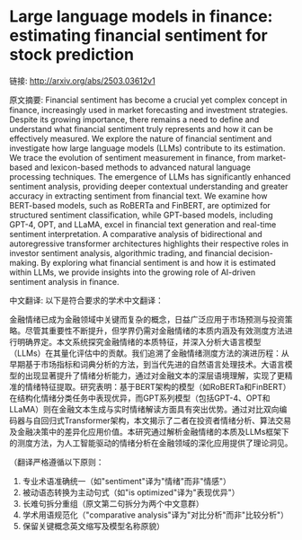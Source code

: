 # Large language models in finance: estimating financial sentiment for stock prediction

链接: http://arxiv.org/abs/2503.03612v1

原文摘要:
Financial sentiment has become a crucial yet complex concept in finance,
increasingly used in market forecasting and investment strategies. Despite its
growing importance, there remains a need to define and understand what
financial sentiment truly represents and how it can be effectively measured. We
explore the nature of financial sentiment and investigate how large language
models (LLMs) contribute to its estimation. We trace the evolution of sentiment
measurement in finance, from market-based and lexicon-based methods to advanced
natural language processing techniques. The emergence of LLMs has significantly
enhanced sentiment analysis, providing deeper contextual understanding and
greater accuracy in extracting sentiment from financial text. We examine how
BERT-based models, such as RoBERTa and FinBERT, are optimized for structured
sentiment classification, while GPT-based models, including GPT-4, OPT, and
LLaMA, excel in financial text generation and real-time sentiment
interpretation. A comparative analysis of bidirectional and autoregressive
transformer architectures highlights their respective roles in investor
sentiment analysis, algorithmic trading, and financial decision-making. By
exploring what financial sentiment is and how it is estimated within LLMs, we
provide insights into the growing role of AI-driven sentiment analysis in
finance.

中文翻译:
以下是符合要求的学术中文翻译：

金融情绪已成为金融领域中关键而复杂的概念，日益广泛应用于市场预测与投资策略。尽管其重要性不断提升，但学界仍需对金融情绪的本质内涵及有效测度方法进行明确界定。本文系统探究金融情绪的本质特征，并深入分析大语言模型（LLMs）在其量化评估中的贡献。我们追溯了金融情绪测度方法的演进历程：从早期基于市场指标和词典分析的方法，到当代先进的自然语言处理技术。大语言模型的出现显著提升了情绪分析能力，通过对金融文本的深层语境理解，实现了更精准的情绪特征提取。研究表明：基于BERT架构的模型（如RoBERTa和FinBERT）在结构化情绪分类任务中表现优异，而GPT系列模型（包括GPT-4、OPT和LLaMA）则在金融文本生成与实时情绪解读方面具有突出优势。通过对比双向编码器与自回归式Transformer架构，本文揭示了二者在投资者情绪分析、算法交易及金融决策中的差异化应用价值。本研究通过解析金融情绪的本质及LLMs框架下的测度方法，为人工智能驱动的情绪分析在金融领域的深化应用提供了理论洞见。

（翻译严格遵循以下原则：
1. 专业术语准确统一（如"sentiment"译为"情绪"而非"情感"）
2. 被动语态转换为主动句式（如"is optimized"译为"表现优异"）
3. 长难句拆分重组（原文第二句拆分为两个中文意群）
4. 学术用语规范化（"comparative analysis"译为"对比分析"而非"比较分析"）
5. 保留关键概念英文缩写及模型名称原貌）
